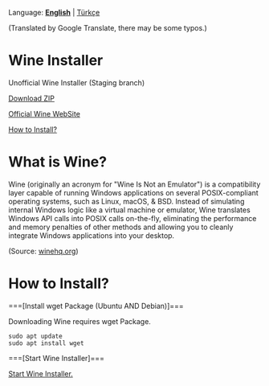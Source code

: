Language: [**English**](README.md#readme) | [Türkçe](BENİOKU.md#readme)

(Translated by Google Translate, there may be some typos.)
# Wine Installer
Unofficial Wine Installer (Staging branch)

[Download ZIP](https://github.com/OverdueWeevil2/Wine-Installer/archive/main.zip)

[Official Wine WebSite](https://winehq.org)

[How to Install?](#how-to-install)

# What is Wine?
Wine (originally an acronym for "Wine Is Not an Emulator") is a compatibility layer capable of running Windows applications on several POSIX-compliant operating systems, such as Linux, macOS, & BSD. Instead of simulating internal Windows logic like a virtual machine or emulator, Wine translates Windows API calls into POSIX calls on-the-fly, eliminating the performance and memory penalties of other methods and allowing you to cleanly integrate Windows applications into your desktop.

(Source: [winehq.org](//winehq.org))

# How to Install?
===[Install wget Package (Ubuntu AND Debian)]===

Downloading Wine requires wget Package.

    sudo apt update
    sudo apt install wget
    
===[Start Wine Installer]===

[Start Wine Installer.](i.md#readme)
